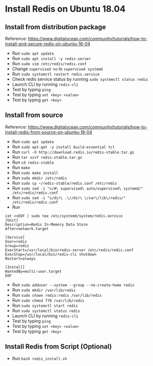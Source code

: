 # Install Redis on Ubuntu 18.04

## Install from distribution package
Reference: https://www.digitalocean.com/community/tutorials/how-to-install-and-secure-redis-on-ubuntu-18-04
- Run `sudo apt update`
- Run `sudo apt install -y redis-server`
- Run `sudo vim /etc/redis/redis.conf`
- Change `supervised no` to `supervised systemd`
- Run `sudo systemctl restart redis.service`
- Check redis service status by running `sudo systemctl status redis`
- Launch CLI by running `redis-cli`
- Test by typing `ping`
- Test by typing `set <key> <value>`
- Test by typing `get <key>`
  
## Install from source
Reference: https://www.digitalocean.com/community/tutorials/how-to-install-redis-from-source-on-ubuntu-18-04
- Run `sudo apt update`
- Run `sudo apt-get -y install build-essential tcl`
- Run `curl -O http://download.redis.io/redis-stable.tar.gz`
- Run `tar xzvf redis-stable.tar.gz`
- Run `cd redis-stable`
- Run `make`
- Run `sudo make install`
- Run `sudo mkdir /etc/redis`
- Run `sudo cp ~/redis-stable/redis.conf /etc/redis`
- Run `sudo sed -i "s/#\ supervised\ auto/supervised\ systemd/" /etc/redis/redis.conf`
- Run `sudo sed -i "s/dir\ .\//dir\ \/var\/lib\/redis/" /etc/redis/redis.conf`
- Run 
```
cat <<EOF | sudo tee /etc/systemd/system/redis.service
[Unit]
Description=Redis In-Memory Data Store
After=network.target

[Service]
User=redis
Group=redis
ExecStart=/usr/local/bin/redis-server /etc/redis/redis.conf
ExecStop=/usr/local/bin/redis-cli shutdown
Restart=always

[Install]
WantedBy=multi-user.target
EOF
```
- Run `sudo adduser --system --group --no-create-home redis`
- Run `sudo mkdir /var/lib/redis`
- Run `sudo chown redis:redis /var/lib/redis`
- Run `sudo chmod 770 /var/lib/redis`
- Run `sudo systemctl start redis`
- Run `sudo systemctl status redis`
- Launch CLI by running `redis-cli`
- Test by typing `ping`
- Test by typing `set <key> <value>`
- Test by typing `get <key>`

## Install Redis from Script (Optional)
- Run `bash redis_install.sh`
